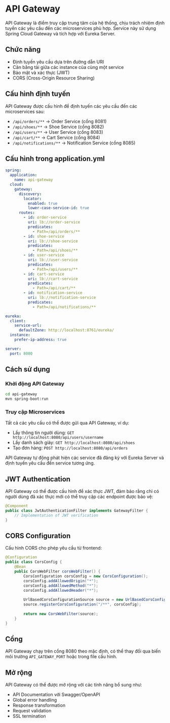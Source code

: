 # API Gateway

API Gateway là điểm truy cập trung tâm của hệ thống, chịu trách nhiệm định tuyến các yêu cầu đến các microservices phù hợp. Service này sử dụng Spring Cloud Gateway và tích hợp với Eureka Server.

## Chức năng

- Định tuyến yêu cầu dựa trên đường dẫn URI
- Cân bằng tải giữa các instance của cùng một service
- Bảo mật và xác thực (JWT)
- CORS (Cross-Origin Resource Sharing)



## Cấu hình định tuyến

API Gateway được cấu hình để định tuyến các yêu cầu đến các microservices sau:

- `/api/orders/**` -> Order Service (cổng 8081)
- `/api/shoes/**` -> Shoe Service (cổng 8082)
- `/api/users/**` -> User Service (cổng 8083)
- `/api/cart/**` -> Cart Service (cổng 8084)
- `/api/notifications/**` -> Notification Service (cổng 8085)

## Cấu hình trong application.yml

```yaml
spring:
  application:
    name: api-gateway
  cloud:
    gateway:
      discovery:
        locator:
          enabled: true
          lower-case-service-id: true
      routes:
        - id: order-service
          uri: lb://order-service
          predicates:
            - Path=/api/orders/**
        - id: shoe-service
          uri: lb://shoe-service
          predicates:
            - Path=/api/shoes/**
        - id: user-service
          uri: lb://user-service
          predicates:
            - Path=/api/users/**
        - id: cart-service
          uri: lb://cart-service
          predicates:
            - Path=/api/cart/**
        - id: notification-service
          uri: lb://notification-service
          predicates:
            - Path=/api/notifications/**

eureka:
  client:
    service-url:
      defaultZone: http://localhost:8761/eureka/
  instance:
    prefer-ip-address: true

server:
  port: 8080
```

## Cách sử dụng

### Khởi động API Gateway

```bash
cd api-gateway
mvn spring-boot:run
```

### Truy cập Microservices

Tất cả các yêu cầu có thể được gửi qua API Gateway, ví dụ:
- Lấy thông tin người dùng: `GET http://localhost:8080/api/users/username`
- Lấy danh sách giày: `GET http://localhost:8080/api/shoes`
- Tạo đơn hàng: `POST http://localhost:8080/api/orders`

API Gateway tự động phát hiện các service đã đăng ký với Eureka Server và định tuyến yêu cầu đến service tương ứng.

## JWT Authentication

API Gateway có thể được cấu hình để xác thực JWT, đảm bảo rằng chỉ có người dùng đã xác thực mới có thể truy cập các endpoint được bảo vệ:

```java
@Component
public class JwtAuthenticationFilter implements GatewayFilter {
    // Implementation of JWT verification
}
```

## CORS Configuration

Cấu hình CORS cho phép yêu cầu từ frontend:

```java
@Configuration
public class CorsConfig {
    @Bean
    public CorsWebFilter corsWebFilter() {
        CorsConfiguration corsConfig = new CorsConfiguration();
        corsConfig.addAllowedOrigin("*");
        corsConfig.addAllowedMethod("*");
        corsConfig.addAllowedHeader("*");
        
        UrlBasedCorsConfigurationSource source = new UrlBasedCorsConfigurationSource();
        source.registerCorsConfiguration("/**", corsConfig);
        
        return new CorsWebFilter(source);
    }
}
```

## Cổng

API Gateway chạy trên cổng 8080 theo mặc định, có thể thay đổi qua biến môi trường `API_GATEWAY_PORT` hoặc trong file cấu hình.

## Mở rộng

API Gateway có thể được mở rộng với các tính năng bổ sung như:
- API Documentation với Swagger/OpenAPI
- Global error handling
- Response transformation
- Request validation
- SSL termination 